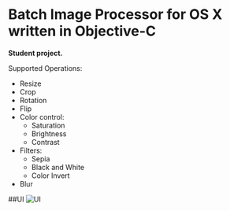 # Batch Image Processor for OS X written in Objective-C

**Student project.**

Supported Operations: 
- Resize
- Crop
- Rotation
- Flip
- Color control:
    - Saturation
    - Brightness
    - Contrast
- Filters:
    - Sepia
    - Black and White
    - Color Invert
- Blur

##UI
![UI](https://cloud.githubusercontent.com/assets/666055/6658583/0b418084-cb7f-11e4-8964-8a46d012daf1.png)
